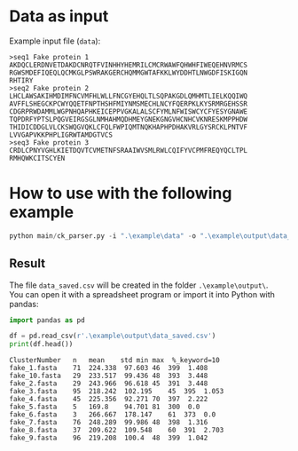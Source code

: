 # Data as input

Example input file (`data`):

```
>seq1 Fake protein 1
AKDQCLERDNVETDAKDCNRQTFVINHHYHEMRILCMCRWAWFQHWHFIWEQEHNVRMCS
RGWSMDEFIQEQLQCMKGLPSWRAKGERCHQMMGWTAFKKLWYDDHTLNWGDFISKIGQN
RHTIRY
>seq2 Fake protein 2
LHCLAWSAKIHMDIMFNCVMFHLWLLFNCGYEHQLTLSQPAKGDLQMHMTLIELKQQIWQ
AVFFLSHEGCKPCWYQQETFNPTHSHFMIYNMSMECHLNCYFQERPKLKYSRMRGEHSSR
CDGRPRWDAMMLWGPNHQAPHKEICEPPVGKALALSCFYMLNFWISWCYCFYESYGNAWE
TQPDRFYPTSLPQGVEIRGSGLNMHAHMQDHMEYGNEKGNGVHCNHCVKNRESKMPPHDW
THIDICDDGLVLCKSWQGVQKLCFQLFWPIQMTNQKHAPHPDHAKVRLGYSRCKLPNTVF
LVVGAPVKKPHPLIGRWTAMDGTVCS
>seq3 Fake protein 3
CRDLCPNYVGHLKIETDQVTCVMETNFSRAAIWVSMLRWLCQIFYVCPMFREQYQCLTPL
RMHQWKCITSCYEN
```


# How to use with the following example

```python
python main/ck_parser.py -i ".\example\data" -o ".\example\output\data_saved.csv" -k "10"
```

## Result

The file `data_saved.csv` will be created in the folder `.\example\output\`.  
You can open it with a spreadsheet program or import it into Python with pandas:

```python
import pandas as pd

df = pd.read_csv(r'.\example\output\data_saved.csv')
print(df.head())
```

```tsv
ClusterNumber	n	mean	std	min	max	 %_keyword=10
fake_1.fasta	71	224.338	 97.603	46	399	 1.408
fake_10.fasta	29	233.517	 99.436	48	393	 3.448
fake_2.fasta	29	243.966	 96.618	45	391	 3.448
fake_3.fasta	95	218.242	 102.195	45	395	 1.053
fake_4.fasta	45	225.356	 92.271	70	397	 2.222
fake_5.fasta	5	169.8	 94.701	81	300	 0.0
fake_6.fasta	3	266.667	 178.147	61	373	 0.0
fake_7.fasta	76	248.289	 99.986	48	398	 1.316
fake_8.fasta	37	209.622	 109.548	60	391	 2.703
fake_9.fasta	96	219.208	 100.4	48	399	 1.042
```
